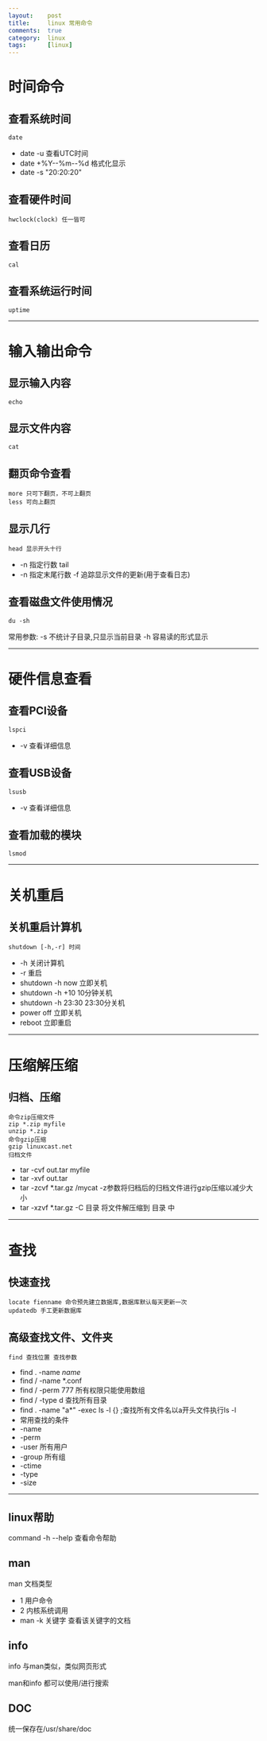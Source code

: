 ```yaml
---
layout:    post
title:     linux 常用命令 
comments:  true
category:  linux
tags:      [linux]
---
```


# 时间命令

## 查看系统时间
    date
* date -u 查看UTC时间
* date +%Y--%m--%d 格式化显示
* date -s "20:20:20"

## 查看硬件时间
	hwclock(clock) 任一皆可

## 查看日历
	cal

## 查看系统运行时间
	uptime

----

# 输入输出命令

## 显示输入内容
	echo

## 显示文件内容
	cat

## 翻页命令查看
	more 只可下翻页，不可上翻页
	less 可向上翻页

## 显示几行
	head 显示开头十行
*   -n 指定行数 
	tail 
*	-n 指定末尾行数
	-f 追踪显示文件的更新(用于查看日志)

##  查看磁盘文件使用情况
	du -sh
常用参数:
	-s 不统计子目录,只显示当前目录
	-h 容易读的形式显示

----

# 硬件信息查看

## 查看PCI设备
	lspci 
*   -v 查看详细信息

## 查看USB设备
	lsusb 
*   -v 查看详细信息

## 查看加载的模块
    lsmod

----

# 关机重启

## 关机重启计算机
	shutdown [-h,-r] 时间

*   -h 关闭计算机
*   -r 重启
*	shutdown -h now 立即关机
*	shutdown -h +10 10分钟关机
*	shutdown -h 23:30 23:30分关机
*	power off 立即关机
*	reboot 立即重启

----

# 压缩解压缩

## 归档、压缩

	命令zip压缩文件
	zip *.zip myfile
	unzip *.zip 
	命令gzip压缩
	gzip linuxcast.net
	归档文件
* tar -cvf out.tar myfile
* tar -xvf out.tar
* tar -zcvf *.tar.gz /mycat -z参数将归档后的归档文件进行gzip压缩以减少大小
* tar -xzvf *.tar.gz -C 目录 将文件解压缩到 目录 中

----

# 查找

## 快速查找
	locate fienname 命令预先建立数据库,数据库默认每天更新一次
	updatedb 手工更新数据库

## 高级查找文件、文件夹
	find 查找位置 查找参数
*   find . -name *name*
*	find / -name *.conf
*   find / -perm 777 所有权限只能使用数组
*	find / -type d 查找所有目录
*	find . -name "a*" -exec ls -l {} \;查找所有文件名以a开头文件执行ls -l
*	常用查找的条件
*	-name
*	-perm
*	-user 所有用户
*	-group 所有组
*	-ctime
*	-type
*	-size

----

## linux帮助

command -h --help 查看命令帮助 

## man

man 文档类型

* 1	用户命令
* 2 内核系统调用
* man -k 关键字 查看该关键字的文档

## info

info 与man类似，类似网页形式

man和info 都可以使用/进行搜索

## DOC

统一保存在/usr/share/doc


